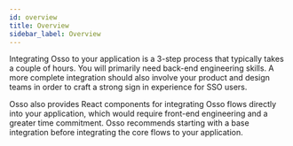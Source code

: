 ```yaml
---
id: overview
title: Overview
sidebar_label: Overview
---
```


Integrating Osso to your application is a 3-step process that typically takes a couple of hours. You will primarily need back-end engineering skills. A more complete integration should also involve your product and design teams in order to craft a strong sign in experience for SSO users.

Osso also provides React components for integrating Osso flows directly into your application, which would require front-end engineering and a greater time commitment. Osso recommends starting with a base integration before integrating the core flows to your application.